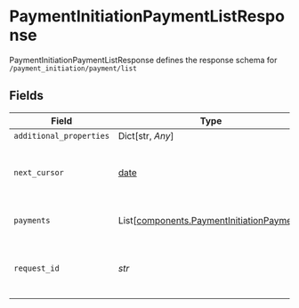 # PaymentInitiationPaymentListResponse

PaymentInitiationPaymentListResponse defines the response schema for `/payment_initiation/payment/list`


## Fields

| Field                                                                                                                                                             | Type                                                                                                                                                              | Required                                                                                                                                                          | Description                                                                                                                                                       |
| ----------------------------------------------------------------------------------------------------------------------------------------------------------------- | ----------------------------------------------------------------------------------------------------------------------------------------------------------------- | ----------------------------------------------------------------------------------------------------------------------------------------------------------------- | ----------------------------------------------------------------------------------------------------------------------------------------------------------------- |
| `additional_properties`                                                                                                                                           | Dict[str, *Any*]                                                                                                                                                  | :heavy_minus_sign:                                                                                                                                                | N/A                                                                                                                                                               |
| `next_cursor`                                                                                                                                                     | [date](https://docs.python.org/3/library/datetime.html#date-objects)                                                                                              | :heavy_check_mark:                                                                                                                                                | The value that, when used as the optional `cursor` parameter to `/payment_initiation/payment/list`, will return the next unreturned payment as its first payment. |
| `payments`                                                                                                                                                        | List[[components.PaymentInitiationPayment](../../models/shared/paymentinitiationpayment.md)]                                                                      | :heavy_check_mark:                                                                                                                                                | An array of payments that have been created, associated with the given `client_id`.                                                                               |
| `request_id`                                                                                                                                                      | *str*                                                                                                                                                             | :heavy_check_mark:                                                                                                                                                | A unique identifier for the request, which can be used for troubleshooting. This identifier, like all Plaid identifiers, is case sensitive.                       |